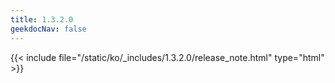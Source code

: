 ```yaml
---
title: 1.3.2.0
geekdocNav: false
---
```

{{< include file="/static/ko/_includes/1.3.2.0/release_note.html" type="html" >}}